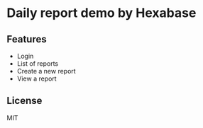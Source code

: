 # Daily report demo by Hexabase

## Features

- Login
- List of reports
- Create a new report
- View a report

## License

MIT